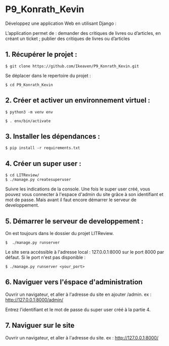 # P9_Konrath_Kevin
Développez une application Web en utilisant Django :

L’application permet de :
demander des critiques de livres ou d’articles, en créant un ticket ;
publier des critiques de livres ou d’articles


## 1. Récupérer le projet :


    $ git clone https://github.com/Ikeaven/P9_Konrath_Kevin.git

Se déplacer dans le repertoire du projet :

    $ cd P9_Konrath_Kevin

## 2. Créer et activer un environnement virtuel :

    $ python3 -m venv env

    $ . env/bin/activate

## 3. Installer les dépendances :

    $ pip install -r requirements.txt

## 4. Créer un super user :

    $ cd LITReview/
    $ ./manage.py createsuperuser

Suivre les indications de la console.
Une fois le super user créé, vous pouvez vous connecter à l'espace d'admin du site grâce à son identifiant et mot de passe. Mais avant il faut encore démarrer le serveur de developpement.

## 5. Démarrer le serveur de developpement :

On est toujours dans le dossier du projet LITReview.

    $  ./manage.py runserver

Le site sera accéssible à l'adresse local : 127.0.0.1:8000 sur le port 8000 par défaut.
Si le port n'est pas disponible :

    $ ./manage.py runserver <your_port>

## 6. Naviguer vers l'éspace d'administration

Ouvrir un navigateur, et aller à l'adresse du site en ajouter /admin.
ex : http://127.0.0.1:8000/admin/

Entrez l'identifiant et le mot de passe du super user créé à la partie 4.

## 7. Naviguer sur le site

Ouvrir un navigateur, et aller à l'adresse du site.
ex : http://127.0.0.1:8000/